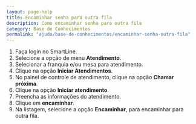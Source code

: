 ```yaml
---
layout: page-help
title: Encaminhar senha para outra fila
description: Como encaminhar senha para outra fila
category: Base de Conhecimentos
permalink: "ajuda/base-de-conhecimentos/encaminhar-senha-outra-fila"
---
```


1. Faça login no SmartLine.
2. Selecione a opção de menu **Atendimento**.
3. Selecionar a franquia e/ou mesa para atendimento.
4. Clique na opção **Iniciar Atendimentos**.
5. No painel de controle de atendimento, clique na opção **Chamar próxima**.
6. Clique na opção **Iniciar atendimento**.
7. Preencha as informações do atendimento.
8. Clique em **encaminhar**.
9. Na listagem, selecione a opção **Encaminhar**, para encaminhar para outra fila.